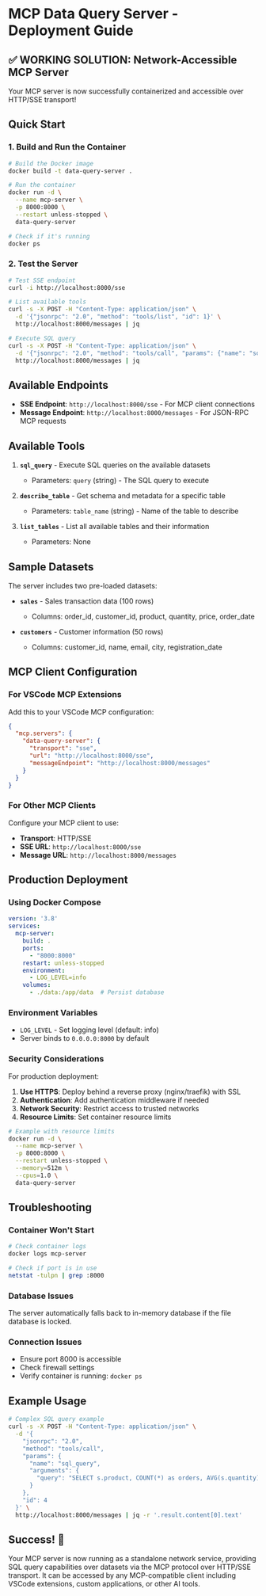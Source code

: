 # MCP Data Query Server - Deployment Guide

## ✅ WORKING SOLUTION: Network-Accessible MCP Server

Your MCP server is now successfully containerized and accessible over HTTP/SSE transport!

## Quick Start

### 1. Build and Run the Container

```bash
# Build the Docker image
docker build -t data-query-server .

# Run the container
docker run -d \
  --name mcp-server \
  -p 8000:8000 \
  --restart unless-stopped \
  data-query-server

# Check if it's running
docker ps
```

### 2. Test the Server

```bash
# Test SSE endpoint
curl -i http://localhost:8000/sse

# List available tools
curl -s -X POST -H "Content-Type: application/json" \
  -d '{"jsonrpc": "2.0", "method": "tools/list", "id": 1}' \
  http://localhost:8000/messages | jq

# Execute SQL query
curl -s -X POST -H "Content-Type: application/json" \
  -d '{"jsonrpc": "2.0", "method": "tools/call", "params": {"name": "sql_query", "arguments": {"query": "SELECT COUNT(*) FROM sales"}}, "id": 2}' \
  http://localhost:8000/messages | jq
```

## Available Endpoints

- **SSE Endpoint**: `http://localhost:8000/sse` - For MCP client connections
- **Message Endpoint**: `http://localhost:8000/messages` - For JSON-RPC MCP requests

## Available Tools

1. **`sql_query`** - Execute SQL queries on the available datasets
   - Parameters: `query` (string) - The SQL query to execute
   
2. **`describe_table`** - Get schema and metadata for a specific table
   - Parameters: `table_name` (string) - Name of the table to describe
   
3. **`list_tables`** - List all available tables and their information
   - Parameters: None

## Sample Datasets

The server includes two pre-loaded datasets:

- **`sales`** - Sales transaction data (100 rows)
  - Columns: order_id, customer_id, product, quantity, price, order_date
  
- **`customers`** - Customer information (50 rows)
  - Columns: customer_id, name, email, city, registration_date

## MCP Client Configuration

### For VSCode MCP Extensions

Add this to your VSCode MCP configuration:

```json
{
  "mcp.servers": {
    "data-query-server": {
      "transport": "sse",
      "url": "http://localhost:8000/sse",
      "messageEndpoint": "http://localhost:8000/messages"
    }
  }
}
```

### For Other MCP Clients

Configure your MCP client to use:
- **Transport**: HTTP/SSE
- **SSE URL**: `http://localhost:8000/sse`
- **Message URL**: `http://localhost:8000/messages`

## Production Deployment

### Using Docker Compose

```yaml
version: '3.8'
services:
  mcp-server:
    build: .
    ports:
      - "8000:8000"
    restart: unless-stopped
    environment:
      - LOG_LEVEL=info
    volumes:
      - ./data:/app/data  # Persist database
```

### Environment Variables

- `LOG_LEVEL` - Set logging level (default: info)
- Server binds to `0.0.0.0:8000` by default

### Security Considerations

For production deployment:

1. **Use HTTPS**: Deploy behind a reverse proxy (nginx/traefik) with SSL
2. **Authentication**: Add authentication middleware if needed
3. **Network Security**: Restrict access to trusted networks
4. **Resource Limits**: Set container resource limits

```bash
# Example with resource limits
docker run -d \
  --name mcp-server \
  -p 8000:8000 \
  --restart unless-stopped \
  --memory=512m \
  --cpus=1.0 \
  data-query-server
```

## Troubleshooting

### Container Won't Start
```bash
# Check container logs
docker logs mcp-server

# Check if port is in use
netstat -tulpn | grep :8000
```

### Database Issues
The server automatically falls back to in-memory database if the file database is locked.

### Connection Issues
- Ensure port 8000 is accessible
- Check firewall settings
- Verify container is running: `docker ps`

## Example Usage

```bash
# Complex SQL query example
curl -s -X POST -H "Content-Type: application/json" \
  -d '{
    "jsonrpc": "2.0",
    "method": "tools/call",
    "params": {
      "name": "sql_query",
      "arguments": {
        "query": "SELECT s.product, COUNT(*) as orders, AVG(s.quantity) as avg_quantity, SUM(s.quantity * s.price) as revenue FROM sales s JOIN customers c ON s.customer_id = c.customer_id WHERE c.city = \"New York\" GROUP BY s.product ORDER BY revenue DESC"
      }
    },
    "id": 4
  }' \
  http://localhost:8000/messages | jq -r '.result.content[0].text'
```

## Success! 🎉

Your MCP server is now running as a standalone network service, providing SQL query capabilities over datasets via the MCP protocol over HTTP/SSE transport. It can be accessed by any MCP-compatible client including VSCode extensions, custom applications, or other AI tools.
